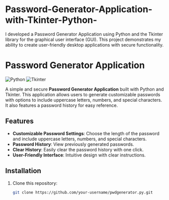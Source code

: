 # Password-Generator-Application-with-Tkinter-Python-
I developed a Password Generator Application using Python and the Tkinter library for the graphical user interface (GUI). This project demonstrates my ability to create user-friendly desktop applications with secure functionality.
# Password Generator Application

![Python](https://img.shields.io/badge/Python-3.x-blue) ![Tkinter](https://img.shields.io/badge/Tkinter-GUI-orange)

A simple and secure **Password Generator Application** built with Python and Tkinter. This application allows users to generate customizable passwords with options to include uppercase letters, numbers, and special characters. It also features a password history for easy reference.

## Features
- **Customizable Password Settings**: Choose the length of the password and include uppercase letters, numbers, and special characters.
- **Password History**: View previously generated passwords.
- **Clear History**: Easily clear the password history with one click.
- **User-Friendly Interface**: Intuitive design with clear instructions.

## Installation
1. Clone this repository:
   ```bash
   git clone https://github.com/your-username/pwdgenerator.py.git
